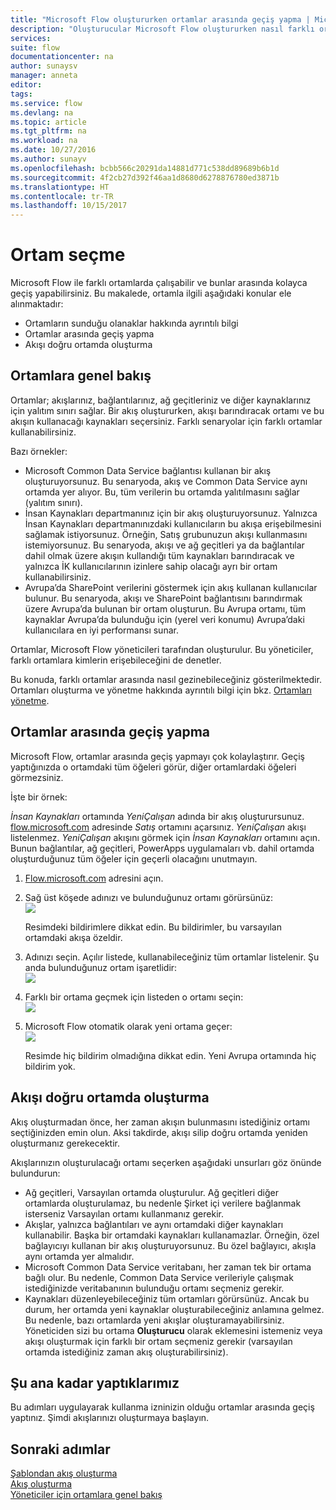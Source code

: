 ```yaml
---
title: "Microsoft Flow oluştururken ortamlar arasında geçiş yapma | Microsoft Docs"
description: "Oluşturucular Microsoft Flow oluştururken nasıl farklı ortamlar kullanabilir?"
services: 
suite: flow
documentationcenter: na
author: sunaysv
manager: anneta
editor: 
tags: 
ms.service: flow
ms.devlang: na
ms.topic: article
ms.tgt_pltfrm: na
ms.workload: na
ms.date: 10/27/2016
ms.author: sunayv
ms.openlocfilehash: bcbb566c20291da14881d771c538dd89689b6b1d
ms.sourcegitcommit: 4f2cb27d392f46aa1d8680d6278876780ed3871b
ms.translationtype: HT
ms.contentlocale: tr-TR
ms.lasthandoff: 10/15/2017
---
```

# <a name="choosing-an-environment"></a>Ortam seçme
Microsoft Flow ile farklı ortamlarda çalışabilir ve bunlar arasında kolayca geçiş yapabilirsiniz. Bu makalede, ortamla ilgili aşağıdaki konular ele alınmaktadır:

* Ortamların sunduğu olanaklar hakkında ayrıntılı bilgi
* Ortamlar arasında geçiş yapma
* Akışı doğru ortamda oluşturma

## <a name="environments-overview"></a>Ortamlara genel bakış
Ortamlar; akışlarınız, bağlantılarınız, ağ geçitleriniz ve diğer kaynaklarınız için yalıtım sınırı sağlar. Bir akış oluştururken, akışı barındıracak ortamı ve bu akışın kullanacağı kaynakları seçersiniz. Farklı senaryolar için farklı ortamlar kullanabilirsiniz.

Bazı örnekler:

* Microsoft Common Data Service bağlantısı kullanan bir akış oluşturuyorsunuz. Bu senaryoda, akış ve Common Data Service aynı ortamda yer alıyor. Bu, tüm verilerin bu ortamda yalıtılmasını sağlar (yalıtım sınırı).
* İnsan Kaynakları departmanınız için bir akış oluşturuyorsunuz. Yalnızca İnsan Kaynakları departmanınızdaki kullanıcıların bu akışa erişebilmesini sağlamak istiyorsunuz. Örneğin, Satış grubunuzun akışı kullanmasını istemiyorsunuz. Bu senaryoda, akışı ve ağ geçitleri ya da bağlantılar dahil olmak üzere akışın kullandığı tüm kaynakları barındıracak ve yalnızca İK kullanıcılarının izinlere sahip olacağı ayrı bir ortam kullanabilirsiniz.
* Avrupa’da SharePoint verilerini göstermek için akış kullanan kullanıcılar bulunur. Bu senaryoda, akışı ve SharePoint bağlantısını barındırmak üzere Avrupa’da bulunan bir ortam oluşturun. Bu Avrupa ortamı, tüm kaynaklar Avrupa’da bulunduğu için (yerel veri konumu) Avrupa’daki kullanıcılara en iyi performansı sunar.

Ortamlar, Microsoft Flow yöneticileri tarafından oluşturulur. Bu yöneticiler, farklı ortamlara kimlerin erişebileceğini de denetler.

Bu konuda, farklı ortamlar arasında nasıl gezinebileceğiniz gösterilmektedir. Ortamları oluşturma ve yönetme hakkında ayrıntılı bilgi için bkz. [Ortamları yönetme](environments-overview-admin.md).

## <a name="switching-environments"></a>Ortamlar arasında geçiş yapma
Microsoft Flow, ortamlar arasında geçiş yapmayı çok kolaylaştırır. Geçiş yaptığınızda o ortamdaki tüm öğeleri görür, diğer ortamlardaki öğeleri görmezsiniz.

İşte bir örnek:

*İnsan Kaynakları* ortamında *YeniÇalışan* adında bir akış oluşturursunuz. [flow.microsoft.com](http://flow.microsoft.com) adresinde *Satış* ortamını açarsınız. *YeniÇalışan* akışı listelenmez. *YeniÇalışan* akışını görmek için *İnsan Kaynakları* ortamını açın. Bunun bağlantılar, ağ geçitleri, PowerApps uygulamaları vb. dahil ortamda oluşturduğunuz tüm öğeler için geçerli olacağını unutmayın.

1. [Flow.microsoft.com](http://flow.microsoft.com) adresini açın.
2. Sağ üst köşede adınızı ve bulunduğunuz ortamı görürsünüz:  
   ![](./media/environments-overview-maker/default-environment.png)
   
    Resimdeki bildirimlere dikkat edin. Bu bildirimler, bu varsayılan ortamdaki akışa özeldir.
3. Adınızı seçin. Açılır listede, kullanabileceğiniz tüm ortamlar listelenir. Şu anda bulunduğunuz ortam işaretlidir:  
   ![](./media/environments-overview-maker/all-environments.png)
4. Farklı bir ortama geçmek için listeden o ortamı seçin:  
   ![](./media/environments-overview-maker/select-europe.png)
5. Microsoft Flow otomatik olarak yeni ortama geçer:  
   ![](./media/environments-overview-maker/europe-environment.png)
   
    Resimde hiç bildirim olmadığına dikkat edin. Yeni Avrupa ortamında hiç bildirim yok.

## <a name="create-flows-in-the-right-environment"></a>Akışı doğru ortamda oluşturma
Akış oluşturmadan önce, her zaman akışın bulunmasını istediğiniz ortamı seçtiğinizden emin olun. Aksi takdirde, akışı silip doğru ortamda yeniden oluşturmanız gerekecektir.

Akışlarınızın oluşturulacağı ortamı seçerken aşağıdaki unsurları göz önünde bulundurun:

* Ağ geçitleri, Varsayılan ortamda oluşturulur. Ağ geçitleri diğer ortamlarda oluşturulamaz, bu nedenle Şirket içi verilere bağlanmak isterseniz Varsayılan ortamı kullanmanız gerekir.
* Akışlar, yalnızca bağlantıları ve aynı ortamdaki diğer kaynakları kullanabilir. Başka bir ortamdaki kaynakları kullanamazlar. Örneğin, özel bağlayıcıyı kullanan bir akış oluşturuyorsunuz. Bu özel bağlayıcı, akışla aynı ortamda yer almalıdır.
* Microsoft Common Data Service veritabanı, her zaman tek bir ortama bağlı olur. Bu nedenle, Common Data Service verileriyle çalışmak istediğinizde veritabanının bulunduğu ortamı seçmeniz gerekir.
* Kaynakları düzenleyebileceğiniz tüm ortamları görürsünüz. Ancak bu durum, her ortamda yeni kaynaklar oluşturabileceğiniz anlamına gelmez. Bu nedenle, bazı ortamlarda yeni akışlar oluşturamayabilirsiniz. Yöneticiden sizi bu ortama **Oluşturucu** olarak eklemesini istemeniz veya akışı oluşturmak için farklı bir ortam seçmeniz gerekir (varsayılan ortamda istediğiniz zaman akış oluşturabilirsiniz).

## <a name="what-you-did"></a>Şu ana kadar yaptıklarımız
Bu adımları uygulayarak kullanma izninizin olduğu ortamlar arasında geçiş yaptınız. Şimdi akışlarınızı oluşturmaya başlayın.

## <a name="next-steps"></a>Sonraki adımlar
[Şablondan akış oluşturma](get-started-logic-template.md)  
[Akış oluşturma](get-started-logic-flow.md)  
[Yöneticiler için ortamlara genel bakış](environments-overview-admin.md)

